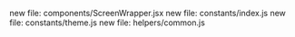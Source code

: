 new file:   components/ScreenWrapper.jsx
new file:   constants/index.js
new file:   constants/theme.js
new file:   helpers/common.js